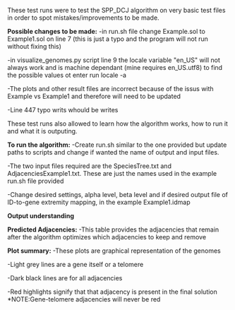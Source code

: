 These test runs were to test the SPP_DCJ algorithm on very basic test files in order to spot mistakes/improvements to be made.

**Possible changes to be made:**
-in run.sh file change Example.sol to Example1.sol on line 7 (this is just a typo and the program will not run without fixing this)

-in visualize_genomes.py script line 9 the locale variable "en_US" will not always work and is machine dependant (mine requires en_US.utf8) to find the possible values ot enter run locale -a 

-The plots and other result files are incorrect because of the issus with Example vs Example1 and therefore will need to be updated

-Line 447 typo writs whould be writes


These test runs also allowed to learn how the algorithm works, how to run it and what it is outputing.


**To run the algorithm:**
-Create run.sh similar to the one provided but update paths to scripts and change if wanted the name of output and input files.

-The two input files required are the SpeciesTree.txt and AdjacenciesExample1.txt. These are just the names used in the example run.sh file provided

-Change desired settings, alpha level, beta level and if desired output file of ID-to-gene extremity mapping, in the example Example1.idmap


**Output understanding**

**Predicted Adjacencies:**
-This table provides the adjacencies that remain after the algorithm optimizes which adjacencies to keep and remove


**Plot summary:**
-These plots are graphical representation of the genomes

-Light grey lines are a gene itself or a telomere

-Dark black lines are for all adjacencies

-Red highlights signify that that adjacency is present in the final solution
    *NOTE:Gene-telomere adjacencies will never be red
